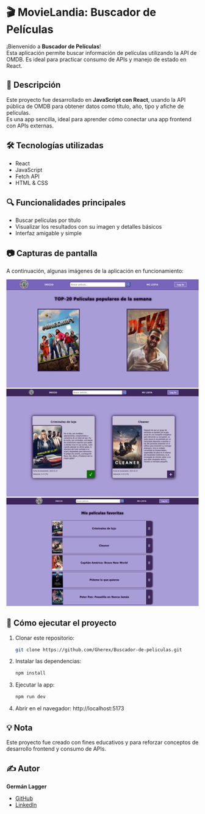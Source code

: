 # 🎬 MovieLandia: Buscador de Películas

¡Bienvenido a **Buscador de Películas**!  
Esta aplicación permite buscar información de películas utilizando la API de OMDB. Es ideal para practicar consumo de APIs y manejo de estado en React.

## 📖 Descripción
Este proyecto fue desarrollado en **JavaScript con React**, usando la API pública de OMDB para obtener datos como título, año, tipo y afiche de películas.  
Es una app sencilla, ideal para aprender cómo conectar una app frontend con APIs externas.

## 🛠️ Tecnologías utilizadas
- React
- JavaScript
- Fetch API
- HTML & CSS

## 🔍 Funcionalidades principales
- Buscar películas por título
- Visualizar los resultados con su imagen y detalles básicos
- Interfaz amigable y simple

## 📷 Capturas de pantalla
A continuación, algunas imágenes de la aplicación en funcionamiento:

![Inicio](images/inicio.png)
![Vista detallada](images/vista-detalles.png)
![Lista de películas](images/mi-lista.png)

## 🚀 Cómo ejecutar el proyecto
1. Clonar este repositorio:
   ```sh
   git clone https://github.com/Gherex/Buscador-de-peliculas.git
   ```
2. Instalar las dependencias:
   ```sh
   npm install
   ```
3. Ejecutar la app:
   ```sh
   npm run dev
   ```
4. Abrir en el navegador: http://localhost:5173

## 💡 Nota
Este proyecto fue creado con fines educativos y para reforzar conceptos de desarrollo frontend y consumo de APIs.

## ✍️ Autor
**Germán Lagger**  
- [GitHub](https://github.com/Gherex)
- [LinkedIn](https://www.linkedin.com/in/germanlagger/)
